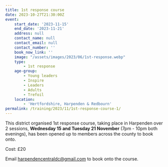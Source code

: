 ```yaml
---
title: 1st response course
date: 2023-10-27T21:30:00Z
event:
    start_date: '2023-11-15'
    end_date: '2023-11-21'
    address: null
    contact_name: null
    contact_email: null
    contact_number: ''
    book_now_link: ''
    image: "/assets/images/2023/06/1st-response.webp"
    type:
        - 1st response
    age-group:
        - Young leaders
        - Inspire
        - Leaders
        - Adults
        - Trefoil
    location:
        - 'Hertfordshire, Harpenden & Redbourn'
permalink: /training/2023/11/1st-response-course-1/
---
```

This district organised 1st response course, taking place in Harpenden over 2 sessions, **Wednesday  15 and  Tuesday 21  November** (7pm - 10pm both evenings), has been opened up to members across the county to book onto.

Cost: £20

Email <harpendencentraldc@gmail.com> to book onto the course.
